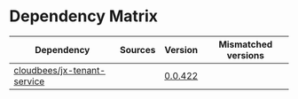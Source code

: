 # Dependency Matrix

Dependency | Sources | Version | Mismatched versions
---------- | ------- | ------- | -------------------
[cloudbees/jx-tenant-service](https://github.com/cloudbees/jx-tenant-service) |  | [0.0.422](https://github.com/cloudbees/jx-tenant-service/releases/tag/v0.0.422) | 
